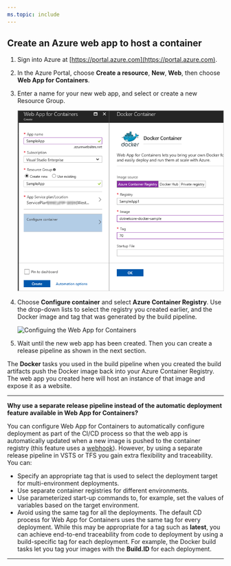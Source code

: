 ```yaml
---
ms.topic: include
---
```


## Create an Azure web app to host a container

1. Sign into Azure at [https://portal.azure.com](https://portal.azure.com).

1. In the Azure Portal, choose **Create a resource**, **New**, **Web**, then choose **Web App for Containers**.    

1. Enter a name for your new web app, and select or create a new Resource Group.

   ![Creating the Web App for Containers](_img/create-docker-container-webapp.png)

1. Choose **Configure container** and select **Azure Container Registry**.
   Use the drop-down lists to select the registry you created earlier, and the
   Docker image and tag that was generated by the build pipeline.

   ![Configuing the Web App for Containers](_img/create-docker-container-webapp2.png)

1. Wait until the new web app has been created. Then you can create a release pipeline as shown in the next section.

The **Docker** tasks you used in the build pipeline when you created the
build artifacts push the Docker image back into your Azure Container Registry.
The web app you created here will host an instance of that image and expose it as a website.

*****

**Why use a separate release pipeline instead of the automatic deployment feature available in Web App for Containers?**

You can configure Web App for Containers to automatically configure deployment as part of the
CI/CD process so that the web app is automatically updated when a new image is pushed to the container
registry (this feature uses a [webhook](/azure/container-registry/container-registry-webhook)).
However, by using a separate release pipeline in VSTS or TFS you gain extra flexibility and traceability. You can:

* Specify an appropriate tag that is used to select the deployment target for multi-environment deployments.
* Use separate container registries for different environments.
* Use parameterized start-up commands to, for example, set the values of variables based on the target environment.
* Avoid using the same tag for all the deployments. The default CD process for Web App for Containers
  uses the same tag for every deployment. While this may be appropriate for a tag such as **latest**,
  you can achieve end-to-end traceability from code to deployment by using a build-specific tag for each deployment.
  For example, the Docker build tasks let you tag your images with the **Build.ID** for each deployment. 

*****
